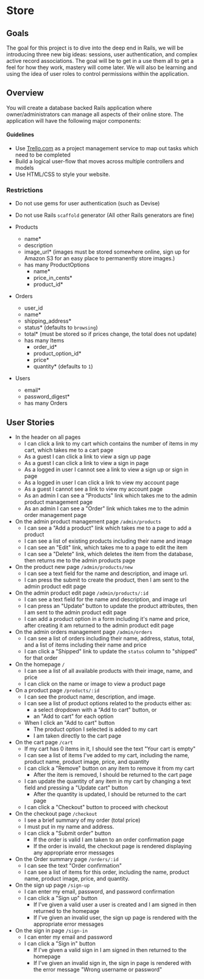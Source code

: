 # Store

## Goals

The goal for this project is to dive into the deep end in Rails, we will be introducing three new big ideas: sessions, user authentication, and complex active record associations. The goal will be to get in a use them all to get a feel for how they work, mastery will come later. We will also be learning and using the idea of user roles to control permissions within the application.

## Overview

You will create a database backed Rails application where owner/administrators can manage all aspects of their online store. The application will have the following major components:

#### Guidelines

- Use [Trello.com](http://trello.com) as a project management service to map out tasks which need to be completed
- Build a logical user-flow that moves across multiple controllers and models
- Use HTML/CSS to style your website.

### Restrictions

- Do not use gems for user authentication (such as Devise)
- Do not use Rails `scaffold` generator (All other Rails generators are fine)

- Products
  - name*
  - description
  - image_url* (images must be stored somewhere online, sign up for Amazon S3 for an easy place to permanently store images.)
  - has many ProductOptions
    - name*
    - price_in_cents*
    - product_id*
- Orders
  - user_id
  - name*
  - shipping_address*
  - status* (defaults to `browsing`)
  - total* (must be stored so if prices change, the total does not update)
  - has many Items
    - order_id*
    - product_option_id*
    - price*
    - quantity* (defaults to `1`)
- Users
  - email*
  - password_digest*
  - has many Orders

## User Stories

- In the header on all pages
  - I can click a link to my cart which contains the number of items in my cart, which takes me to a cart page
  - As a guest I can click a link to view a sign up page
  - As a guest I can click a link to view a sign in page
  - As a logged in user I cannot see a link to view a sign up or sign in page
  - As a logged in user I can click a link to view my account page
  - As a guest I cannot see a link to view my account page
  - As an admin I can see a "Products" link which takes me to the admin product management page
  - As an admin I can see a "Order" link which takes me to the admin order management page
- On the admin product management page `/admin/products`
  - I can see a "Add a product" link which takes me to a page to add a product
  - I can see a list of existing products including their name and image
  - I can see an "Edit" link, which takes me to a page to edit the item
  - I can see a "Delete" link, which deletes the item from the database, then returns me to the admin products page
- On the product new page `/admin/products/new`
  - I can see a text field for the name and description, and image url.
  - I can press the submit to create the product, then I am sent to the admin product edit page
- On the admin product edit page `/admin/products/:id`
  - I can see a text field for the name and description, and image url
  - I can press an "Update" button to update the product attributes, then I am sent to the admin product edit page
  - I can add a product option in a form including it's name and price, after creating it am returned to the admin product edit page
- On the admin orders management page `/admin/orders`
  - I can see a list of orders including their name, address, status, total, and a list of items including their name and price
  - I can click a "Shipped" link to update the `status` column to "shipped" for that order
- On the homepage `/`
  - I can see a list of all available products with their image, name, and price
  - I can click on the name or image to view a product page
- On a product page `/products/:id`
  - I can see the product name, description, and image.
  - I can see a list of product options related to the products either as:
    - a select dropdown with a "Add to cart" button, or
    - an "Add <name> to cart" for each option
  - When I click an "Add to cart" button
    - The product option I selected is added to my cart
    - I am taken directly to the cart page
- On the cart page `/cart`
  - If my cart has 0 items in it, I should see the text "Your cart is empty"
  - I can see a list of items I've added to my cart, including the name, product name, product image, price, and quantity
  - I can click a "Remove" button on any item to remove it from my cart
    - After the item is removed, I should be returned to the cart page
  - I can update the quantity of any item in my cart by changing a text field and pressing a "Update cart" button
    - After the quantity is updated, I should be returned to the cart page
  - I can click a "Checkout" button to proceed with checkout
- On the checkout page `/checkout`
  - I see a brief summary of my order (total price)
  - I must put in my name and address.
  - I can click a "Submit order" button
    - If the order is valid I am taken to an order confirmation page
    - If the order is invalid, the checkout page is rendered displaying any appropriate error messages
- On the Order summary page `/orders/:id`
  - I can see the text "Order confirmation"
  - I can see a list of items for this order, including the name, product name, product image, price, and quantity.
- On the sign up page `/sign-up`
  - I can enter my email, password, and password confirmation
  - I can click a "Sign up" button
    - If I've given a valid user a user is created and I am signed in then returned to the homepage
    - If I've given an invalid user, the sign up page is rendered with the appropriate error messages
- On the sign in page `/sign-in`
  - I can enter my email and password
  - I can click a "Sign in" button
    - If I've given a valid sign in I am signed in then returned to the homepage
    - If I've given an invalid sign in, the sign in page is rendered with the error message "Wrong username or password"
